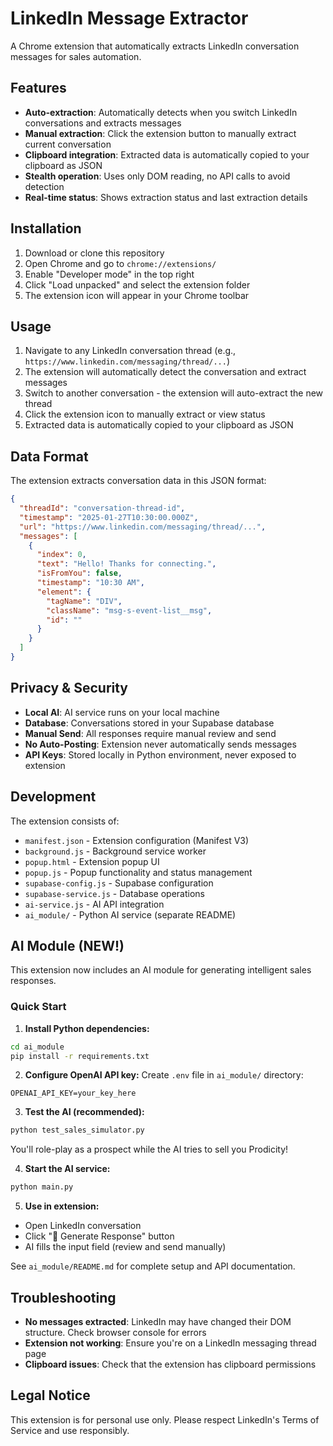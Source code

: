 # LinkedIn Message Extractor

A Chrome extension that automatically extracts LinkedIn conversation messages for sales automation.

## Features

- **Auto-extraction**: Automatically detects when you switch LinkedIn conversations and extracts messages
- **Manual extraction**: Click the extension button to manually extract current conversation
- **Clipboard integration**: Extracted data is automatically copied to your clipboard as JSON
- **Stealth operation**: Uses only DOM reading, no API calls to avoid detection
- **Real-time status**: Shows extraction status and last extraction details

## Installation

1. Download or clone this repository
2. Open Chrome and go to `chrome://extensions/`
3. Enable "Developer mode" in the top right
4. Click "Load unpacked" and select the extension folder
5. The extension icon will appear in your Chrome toolbar

## Usage

1. Navigate to any LinkedIn conversation thread (e.g., `https://www.linkedin.com/messaging/thread/...`)
2. The extension will automatically detect the conversation and extract messages
3. Switch to another conversation - the extension will auto-extract the new thread
4. Click the extension icon to manually extract or view status
5. Extracted data is automatically copied to your clipboard as JSON

## Data Format

The extension extracts conversation data in this JSON format:

```json
{
  "threadId": "conversation-thread-id",
  "timestamp": "2025-01-27T10:30:00.000Z",
  "url": "https://www.linkedin.com/messaging/thread/...",
  "messages": [
    {
      "index": 0,
      "text": "Hello! Thanks for connecting.",
      "isFromYou": false,
      "timestamp": "10:30 AM",
      "element": {
        "tagName": "DIV",
        "className": "msg-s-event-list__msg",
        "id": ""
      }
    }
  ]
}
```

## Privacy & Security

- **Local AI**: AI service runs on your local machine
- **Database**: Conversations stored in your Supabase database
- **Manual Send**: All responses require manual review and send
- **No Auto-Posting**: Extension never automatically sends messages
- **API Keys**: Stored locally in Python environment, never exposed to extension

## Development

The extension consists of:

- `manifest.json` - Extension configuration (Manifest V3)
- `background.js` - Background service worker
- `popup.html` - Extension popup UI
- `popup.js` - Popup functionality and status management
- `supabase-config.js` - Supabase configuration
- `supabase-service.js` - Database operations
- `ai-service.js` - AI API integration
- `ai_module/` - Python AI service (separate README)

## AI Module (NEW!)

This extension now includes an AI module for generating intelligent sales responses.

### Quick Start

1. **Install Python dependencies:**

```bash
cd ai_module
pip install -r requirements.txt
```

2. **Configure OpenAI API key:**
   Create `.env` file in `ai_module/` directory:

```
OPENAI_API_KEY=your_key_here
```

3. **Test the AI (recommended):**

```bash
python test_sales_simulator.py
```

You'll role-play as a prospect while the AI tries to sell you Prodicity!

4. **Start the AI service:**

```bash
python main.py
```

5. **Use in extension:**

- Open LinkedIn conversation
- Click "🤖 Generate Response" button
- AI fills the input field (review and send manually)

See `ai_module/README.md` for complete setup and API documentation.

## Troubleshooting

- **No messages extracted**: LinkedIn may have changed their DOM structure. Check browser console for errors
- **Extension not working**: Ensure you're on a LinkedIn messaging thread page
- **Clipboard issues**: Check that the extension has clipboard permissions

## Legal Notice

This extension is for personal use only. Please respect LinkedIn's Terms of Service and use responsibly.

